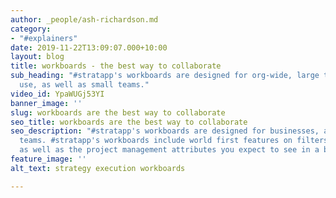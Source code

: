 ```yaml
---
author: _people/ash-richardson.md
category:
- "#explainers"
date: 2019-11-22T13:09:07.000+10:00
layout: blog
title: workboards - the best way to collaborate
sub_heading: "#stratapp's workboards are designed for org-wide, large team and international
  use, as well as small teams."
video_id: YpaWUGj53YI
banner_image: ''
slug: workboards are the best way to collaborate
seo_title: workboards are the best way to collaborate
seo_description: "#stratapp's workboards are designed for businesses, as well as small
  teams. #stratapp's workboards include world first features on filters and social,
  as well as the project management attributes you expect to see in a business context."
feature_image: ''
alt_text: strategy execution workboards

---
```

